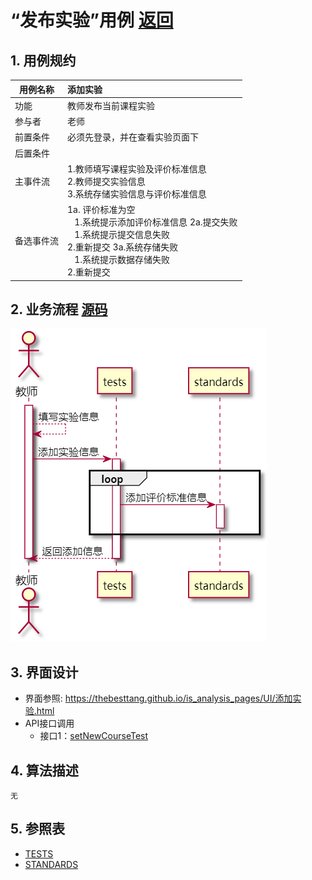 # “发布实验”用例 [返回](../README.md)
## 1. 用例规约

|用例名称|添加实验|
|-------|:-------------|
|功能|教师发布当前课程实验|
|参与者|老师|
|前置条件|必须先登录，并在查看实验页面下|
|后置条件| |
|主事件流| 1.教师填写课程实验及评价标准信息 <br/> 2.教师提交实验信息 <br/>3.系统存储实验信息与评价标准信息|
|备选事件流|1a. 评价标准为空 <br/>&nbsp;&nbsp; 1.系统提示添加评价标准信息 2a.提交失败 <br/>&nbsp;&nbsp; 1.系统提示提交信息失败 <br>2.重新提交 3a.系统存储失败 <br/>&nbsp;&nbsp; 1.系统提示数据存储失败  <br>2.重新提交 |

## 2. 业务流程 [源码](../源码/添加实验.puml)
![添加实验](添加实验.png)

## 3. 界面设计
- 界面参照: https://thebesttang.github.io/is_analysis_pages/UI/添加实验.html
- API接口调用
    - 接口1：[setNewCourseTest](../接口/setNewCourseTest.md)
    
## 4. 算法描述 
    无
## 5. 参照表
- [TESTS](../数据库设计.md/#TESTS)
- [STANDARDS](../数据库设计.md/#STANDARDS)